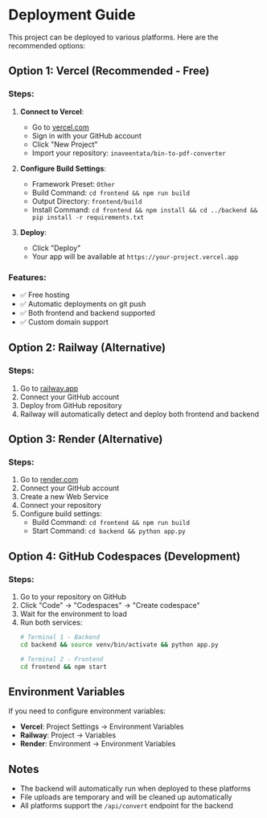 # Deployment Guide

This project can be deployed to various platforms. Here are the recommended options:

## Option 1: Vercel (Recommended - Free)

### Steps:
1. **Connect to Vercel**:
   - Go to [vercel.com](https://vercel.com)
   - Sign in with your GitHub account
   - Click "New Project"
   - Import your repository: `inaveentata/bin-to-pdf-converter`

2. **Configure Build Settings**:
   - Framework Preset: `Other`
   - Build Command: `cd frontend && npm run build`
   - Output Directory: `frontend/build`
   - Install Command: `cd frontend && npm install && cd ../backend && pip install -r requirements.txt`

3. **Deploy**:
   - Click "Deploy"
   - Your app will be available at `https://your-project.vercel.app`

### Features:
- ✅ Free hosting
- ✅ Automatic deployments on git push
- ✅ Both frontend and backend supported
- ✅ Custom domain support

## Option 2: Railway (Alternative)

### Steps:
1. Go to [railway.app](https://railway.app)
2. Connect your GitHub account
3. Deploy from GitHub repository
4. Railway will automatically detect and deploy both frontend and backend

## Option 3: Render (Alternative)

### Steps:
1. Go to [render.com](https://render.com)
2. Connect your GitHub account
3. Create a new Web Service
4. Connect your repository
5. Configure build settings:
   - Build Command: `cd frontend && npm run build`
   - Start Command: `cd backend && python app.py`

## Option 4: GitHub Codespaces (Development)

### Steps:
1. Go to your repository on GitHub
2. Click "Code" → "Codespaces" → "Create codespace"
3. Wait for the environment to load
4. Run both services:
   ```bash
   # Terminal 1 - Backend
   cd backend && source venv/bin/activate && python app.py
   
   # Terminal 2 - Frontend
   cd frontend && npm start
   ```

## Environment Variables

If you need to configure environment variables:
- **Vercel**: Project Settings → Environment Variables
- **Railway**: Project → Variables
- **Render**: Environment → Environment Variables

## Notes

- The backend will automatically run when deployed to these platforms
- File uploads are temporary and will be cleaned up automatically
- All platforms support the `/api/convert` endpoint for the backend
